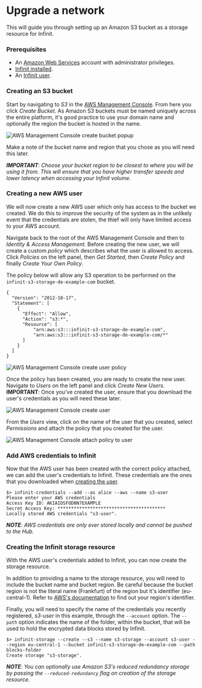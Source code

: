 Upgrade a network
=================

This will guide you through setting up an Amazon S3 bucket as a storage resource for Infinit.

### Prerequisites ###

- An [Amazon Web Services](https://aws.amazon.com) account with administrator privileges.
- <a href="${route('doc_get_started')}">Infinit installed</a>.
- An <a href="${route('doc_reference')}#user">Infinit user</a>.

### Creating an S3 bucket ###

Start by navigating to _S3_ in the <a href="http://aws.amazon.com/">AWS Management Console</a>. From here you click _Create Bucket_. As Amazon S3 buckets must be named uniquely across the entire platform, it's good practice to use your domain name and optionally the region the bucket is hosted in the name.

<img src="${url('images/docs/s3/create-bucket.png')}" alt="AWS Management Console create bucket popup">

Make a note of the bucket name and region that you chose as you will need this later.

_**IMPORTANT**: Choose your bucket region to be closest to where you will be using it from. This will ensure that you have higher transfer speeds and lower latency when accessing your Infinit volume._

### Creating a new AWS user ###

We will now create a new AWS user which only has access to the bucket we created. We do this to improve the security of the system as in the unlikely event that the credentials are stolen, the thief will only have limited access to your AWS account.

Navigate back to the root of the AWS Management Console and then to _Identity & Access Management_. Before creating the new user, we will create a custom _policy_ which describes what the user is allowed to access. Click _Policies_ on the left panel, then _Get Started_, then _Create Policy_ and finally _Create Your Own Policy_.

The policy below will allow any S3 operation to be performed on the `infinit-s3-storage-de-example-com` bucket.

```
{
  "Version": "2012-10-17",
  "Statement": [
    {
      "Effect": "Allow",
      "Action": "s3:*",
      "Resource": [
          "arn:aws:s3:::infinit-s3-storage-de-example-com",
          "arn:aws:s3:::infinit-s3-storage-de-example-com/*"
      ]
    }
  ]
}
```

<img src="${url('images/docs/s3/create-policy.png')}" alt="AWS Management Console create user policy">

Once the policy has been created, you are ready to create the new user. Navigate to _Users_ on the left panel and click _Create New Users_. **IMPORTANT**: Once you've created the user, ensure that you download the user's credentials as you will need these later.

<img src="${url('images/docs/s3/create-user.png')}" alt="AWS Management Console create user">

From the _Users_ view, click on the name of the user that you created, select _Permissions_ and attach the policy that you created for the user.

<img src="${url('images/docs/s3/attach-policy.png')}" alt="AWS Management Console attach policy to user">

### Add AWS credentials to Infinit ###

Now that the AWS user has been created with the correct policy attached, we can add the user's credentials to Infinit. These credentials are the ones that you downloaded when [creating the user](#creating-a-new-aws-user).

```
$> infinit-credentials --add --as alice --aws --name s3-user
Please enter your AWS credentials
Access Key ID: AKIAIOSFODNN7EXAMPLE
Secret Access Key: ****************************************
Locally stored AWS credentials "s3-user".
```

_**NOTE**: AWS credentials are only ever stored locally and cannot be pushed to the Hub._

### Creating the Infinit storage resource ###

With the AWS user's credentials added to Infinit, you can now create the storage resource.

In addition to providing a name to the storage resource, you will need to include the bucket name and bucket region. Be careful because the bucket region is not the literal name (Frankfurt) of the region but it's identifier (eu-central-1). Refer to [AWS's documentation](http://docs.aws.amazon.com/general/latest/gr/rande.html#s3_region) to find out your region's identifier.

Finally, you will need to specify the name of the credentials you recently registered, _s3-user_ in this example, through the `--account` option. The `--path` option indicates the name of the folder, within the bucket, that will be used to hold the encrypted data blocks stored by Infinit.

```
$> infinit-storage --create --s3 --name s3-storage --account s3-user --region eu-central-1 --bucket infinit-s3-storage-de-example-com --path blocks-folder
Create storage "s3-storage".
```

_**NOTE**: You can optionally use Amazon S3's reduced redundancy storage by passing the `--reduced-redundancy` flag on creation of the storage resource._
